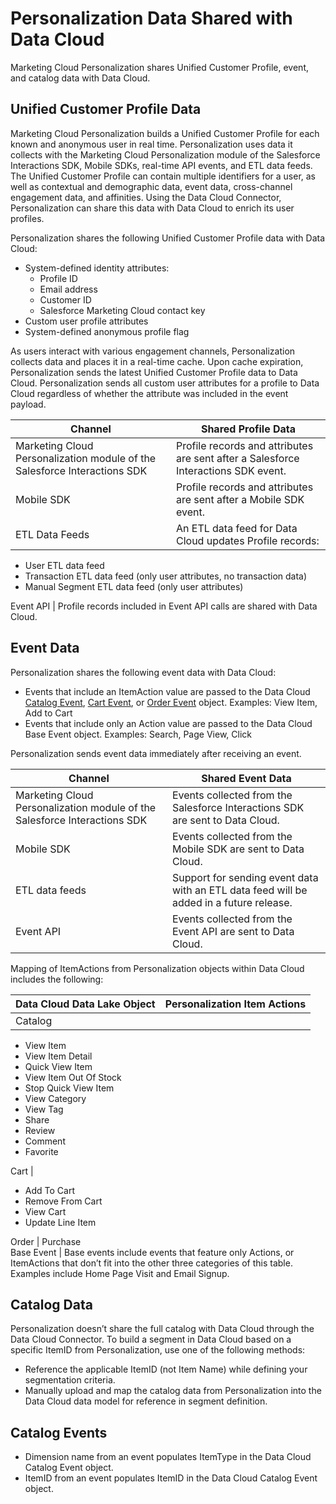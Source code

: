 

# Personalization Data Shared with Data Cloud

Marketing Cloud Personalization shares Unified Customer Profile, event, and
catalog data with Data Cloud.

## Unified Customer Profile Data

Marketing Cloud Personalization builds a Unified Customer Profile for each
known and anonymous user in real time. Personalization uses data it collects
with the Marketing Cloud Personalization module of the Salesforce Interactions
SDK, Mobile SDKs, real-time API events, and ETL data feeds. The Unified
Customer Profile can contain multiple identifiers for a user, as well as
contextual and demographic data, event data, cross-channel engagement data,
and affinities. Using the Data Cloud Connector, Personalization can share this
data with Data Cloud to enrich its user profiles.

Personalization shares the following Unified Customer Profile data with Data
Cloud:

  * System-defined identity attributes:
    * Profile ID
    * Email address
    * Customer ID
    * Salesforce Marketing Cloud contact key
  * Custom user profile attributes
  * System-defined anonymous profile flag

As users interact with various engagement channels, Personalization collects
data and places it in a real-time cache. Upon cache expiration,
Personalization sends the latest Unified Customer Profile data to Data Cloud.
Personalization sends all custom user attributes for a profile to Data Cloud
regardless of whether the attribute was included in the event payload.

Channel  | Shared Profile Data   
---|---  
Marketing Cloud Personalization module of the Salesforce Interactions SDK | Profile records and attributes are sent after a Salesforce Interactions SDK event.  
Mobile SDK | Profile records and attributes are sent after a Mobile SDK event.  
ETL Data Feeds | An ETL data feed for Data Cloud updates Profile records:

  * User ETL data feed
  * Transaction ETL data feed (only user attributes, no transaction data)
  * Manual Segment ETL data feed (only user attributes)

  
Event API | Profile records included in Event API calls are shared with Data Cloud.  
  
## Event Data

Personalization shares the following event data with Data Cloud:

  * Events that include an ItemAction value are passed to the Data Cloud [Catalog Event](https://developer.salesforce.com/docs/atlas.en-us.c360a_api.meta/c360a_api/c360a_api_engagement_mobile_sdk_catalog_event.htm), [Cart Event](https://developer.salesforce.com/docs/atlas.en-us.c360a_api.meta/c360a_api/c360a_api_engagement_mobile_sdk_cart_event.htm), or [Order Event](https://developer.salesforce.com/docs/atlas.en-us.c360a_api.meta/c360a_api/c360a_api_engagement_mobile_sdk_order_event.htm) object. Examples: View Item, Add to Cart
  * Events that include only an Action value are passed to the Data Cloud Base Event object. Examples: Search, Page View, Click

Personalization sends event data immediately after receiving an event.

Channel  | Shared Event Data  
---|---  
Marketing Cloud Personalization module of the Salesforce Interactions SDK | Events collected from the Salesforce Interactions SDK are sent to Data Cloud.  
Mobile SDK | Events collected from the Mobile SDK are sent to Data Cloud.  
ETL data feeds | Support for sending event data with an ETL data feed will be added in a future release.  
Event API | Events collected from the Event API are sent to Data Cloud.  
  
Mapping of ItemActions from Personalization objects within Data Cloud includes
the following:

Data Cloud Data Lake Object  | Personalization Item Actions  
---|---  
Catalog | 

  * View Item
  * View Item Detail
  * Quick View Item
  * View Item Out Of Stock
  * Stop Quick View Item
  * View Category
  * View Tag
  * Share
  * Review
  * Comment
  * Favorite

  
Cart | 

  * Add To Cart
  * Remove From Cart
  * View Cart
  * Update Line Item

  
Order | Purchase  
Base Event | Base events include events that feature only Actions, or ItemActions that don’t fit into the other three categories of this table. Examples include Home Page Visit and Email Signup.  
  
## Catalog Data

Personalization doesn’t share the full catalog with Data Cloud through the
Data Cloud Connector. To build a segment in Data Cloud based on a specific
ItemID from Personalization, use one of the following methods:

  * Reference the applicable ItemID (not Item Name) while defining your segmentation criteria.
  * Manually upload and map the catalog data from Personalization into the Data Cloud data model for reference in segment definition.

## Catalog Events

  * Dimension name from an event populates ItemType in the Data Cloud Catalog Event object.
  * ItemID from an event populates ItemID in the Data Cloud Catalog Event object.

